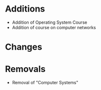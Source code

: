 # Additions
  * Addition of Operating System Course 
  * Addition of course on computer networks
# Changes 

# Removals
  * Removal of "Computer Systems"
